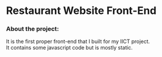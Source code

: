 <h1>Restaurant Website Front-End</h1>
<h3>About the project:</h3>
It is the first proper front-end that I built for my IICT project.<br>
It contains some javascript code but is mostly static.
